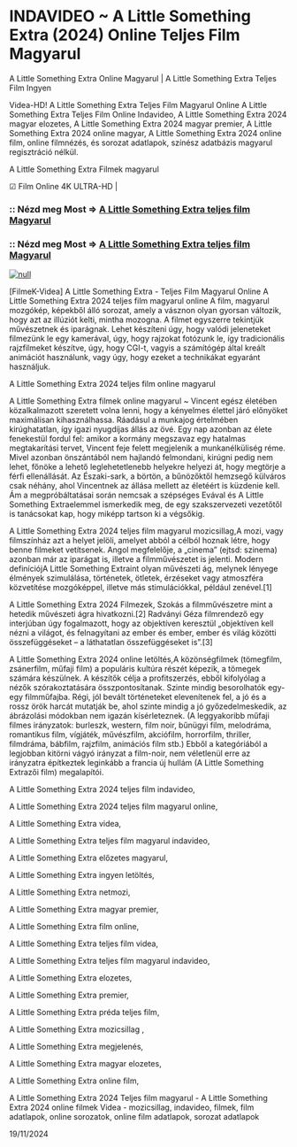 # INDAVIDEO ~ A Little Something Extra (2024) Online Teljes Film Magyarul





A Little Something Extra Online Magyarul | A Little Something Extra Teljes Film Ingyen

Videa-HD! A Little Something Extra Teljes Film Magyarul Online A Little Something Extra Teljes Film Online Indavideo, A Little Something Extra 2024 magyar elozetes, A Little Something Extra 2024 magyar premier, A Little Something Extra 2024 online magyar, A Little Something Extra 2024 online film, online filmnézés, és sorozat adatlapok, színész adatbázis magyarul regisztráció nélkül.

A Little Something Extra Filmek magyarul

☑ Film Online 4K ULTRA-HD |

### :: Nézd meg Most => [A Little Something Extra teljes film Magyarul](https://t.co/oltPQfE1uQ)

### :: Nézd meg Most => [A Little Something Extra teljes film Magyarul](https://t.co/oltPQfE1uQ)

[![null](https://static.wixstatic.com/media/855a25_043b5abeb4ae4d35ac003198e7fe56ed~mv2.gif)](https://t.co/oltPQfE1uQ)

[FilmeK-Videa] A Little Something Extra - Teljes Film Magyarul Online A Little Something Extra 2024 teljes film magyarul online A film, magyarul mozgókép, képekből álló sorozat, amely a vásznon olyan gyorsan változik, hogy azt az illúziót kelti, mintha mozogna. A filmet egyszerre tekintjük művészetnek és iparágnak. Lehet készíteni úgy, hogy valódi jeleneteket filmezünk le egy kamerával, úgy, hogy rajzokat fotózunk le, így tradicionális rajzfilmeket készítve, úgy, hogy CGI-t, vagyis a számítógép által kreált animációt használunk, vagy úgy, hogy ezeket a technikákat egyaránt használjuk.

A Little Something Extra 2024 teljes film online magyarul

A Little Something Extra filmek online magyarul ~ Vincent egész életében közalkalmazott szeretett volna lenni, hogy a kényelmes élettel járó előnyöket maximálisan kihasználhassa. Ráadásul a munkajog értelmében kirúghatatlan, így igazi nyugdíjas állás az övé. Egy nap azonban az élete fenekestül fordul fel: amikor a kormány megszavaz egy hatalmas megtakarítási tervet, Vincent feje felett megjelenik a munkanélküliség réme. Mivel azonban önszántából nem hajlandó felmondani, kirúgni pedig nem lehet, főnöke a lehető leglehetetlenebb helyekre helyezi át, hogy megtörje a férfi ellenállását. Az Északi-sark, a börtön, a bűnözőktől hemzsegő külváros csak néhány, ahol Vincentnek az állása mellett az életéért is küzdenie kell. Ám a megpróbáltatásai során nemcsak a szépséges Evával és A Little Something Extraelemmel ismerkedik meg, de egy szakszervezeti vezetőtől is tanácsokat kap, hogy miképp tartson ki a végsőkig.

A Little Something Extra 2024 teljes film magyarul mozicsillag,A mozi, vagy filmszínház azt a helyet jelöli, amelyet abból a célból hoznak létre, hogy benne filmeket vetítsenek. Angol megfelelője, a „cinema” (ejtsd: szinema) azonban már az iparágat is, illetve a filmművészetet is jelenti. Modern definíciójA Little Something Extraint olyan művészeti ág, melynek lényege élmények szimulálása, történetek, ötletek, érzéseket vagy atmoszféra közvetítése mozgóképpel, illetve más stimulációkkal, például zenével.[1]

A Little Something Extra 2024 Filmezek, Szokás a filmművészetre mint a hetedik művészeti ágra hivatkozni.[2] Radványi Géza filmrendező egy interjúban úgy fogalmazott, hogy az objektíven keresztül „objektíven kell nézni a világot, és felnagyítani az ember és ember, ember és világ közötti összefüggéseket – a láthatatlan összefüggéseket is”.[3]

A Little Something Extra 2024 online letöltés,A közönségfilmek (tömegfilm, zsánerfilm, műfaji film) a populáris kultúra részét képezik, a tömegek számára készülnek. A készítők célja a profitszerzés, ebből kifolyólag a nézők szórakoztatására összpontosítanak. Szinte mindig besorolhatók egy-egy filmműfajba. Régi, jól bevált történeteket elevenítenek fel, a jó és a rossz örök harcát mutatják be, ahol szinte mindig a jó győzedelmeskedik, az ábrázolási módokban nem igazán kísérleteznek. (A leggyakoribb műfaji filmes irányzatok: burleszk, western, film noir, bűnügyi film, melodráma, romantikus film, vígjáték, művészfilm, akciófilm, horrorfilm, thriller, filmdráma, bábfilm, rajzfilm, animációs film stb.) Ebből a kategóriából a legjobban kitörni vágyó irányzat a film-noir, nem véletlenül erre az irányzatra építkeztek leginkább a francia új hullám (A Little Something Extrazői film) megalapítói.

A Little Something Extra 2024 teljes film indavideo,

A Little Something Extra 2024 teljes film magyarul online,

A Little Something Extra videa,

A Little Something Extra teljes film magyarul indavideo,

A Little Something Extra előzetes magyarul,

A Little Something Extra ingyen letöltés,

A Little Something Extra netmozi,

A Little Something Extra magyar premier,

A Little Something Extra film online,

A Little Something Extra teljes film videa,

A Little Something Extra teljes film magyarul indavideo,

A Little Something Extra elozetes,

A Little Something Extra premier,

A Little Something Extra préda teljes film,

A Little Something Extra mozicsillag ,

A Little Something Extra megjelenés,

A Little Something Extra magyar elozetes,

A Little Something Extra online film,

A Little Something Extra 2024 Teljes film magyarul - A Little Something Extra 2024 online filmek Videa - mozicsillag, indavideo, filmek, film adatlapok, online sorozatok, online film adatlapok, sorozat adatlapok

19/11/2024
